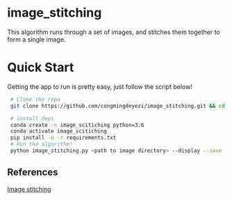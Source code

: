 # image_stitching
This algorithm runs through  a set of images, and stitches them together to form a single image.
# Quick Start
Getting the app to run is pretty easy, just follow the script below!

```bash
 # Clone the repo
 git clone https://github.com/congmingdeyezi/image_stitching.git && cd image_stitching

 # install deps
 conda create -n image_scitiching python=3.6
 conda activate image_scitiching
 pip install -U -r requirements.txt
 # Run the algorithm!
 python image_stitching.py <path to image directory> --display --save
```

## References
[Image stitching](https://en.wikipedia.org/wiki/Image_stitching#Applications)

